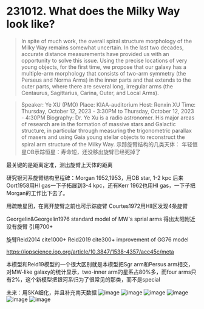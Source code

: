 # 231012. What does the Milky Way look like?
>In spite of much work, the overall spiral structure morphology of the Milky Way remains somewhat uncertain. In the last two decades, accurate distance measurements have provided us with an opportunity to solve this issue. Using the precise locations of very young objects, for the first time, we propose that our galaxy has a multiple-arm morphology that consists of two-arm symmetry (the Perseus and Norma Arms) in the inner parts and that extends to the outer parts, where there are several long, irregular arms (the Centaurus, Sagittarius, Carina, Outer, and Local Arms).



>Speaker: 
Ye XU (PMO)
Place: 
KIAA-auditorium
Host: 
Renxin XU
Time: 
Thursday, October 12, 2023 - 3:30PM to Thursday, October 12, 2023 - 4:30PM
Biography: 
Dr. Ye Xu is a radio astronomer. His major areas of research are in the formation of massive stars and Galactic structure, in particular through measuring the trigonometric parallax of masers and using Gaia young stellar objects to reconstruct the spiral arm structure of the Milky Way.
示踪旋臂结构的几类天体：
年轻恒星OB示踪恒星：寿命短，还没移出旋臂已经死掉了

最关键的是距离定准，测出旋臂上天体的距离

研究银河系旋臂结构里程碑：Morgan 1952,1953，用OB star, 1-2 kpc
后来Oort1958用HI gas一下子拓展到3-4 kpc，还有Kerr 1962也用HI gas，一下子把Morgan的工作比下去了。

用疏散星团，在离开旋臂之前也可示踪旋臂
Courtes1972用HII区发现4条旋臂

Georgelin&Georgelin1976  standard model of MW's sprial arms 得出太阳附近没有旋臂  引用700+

旋臂Reid2014 cite1000+ Reid2019 cite300+  improvement of GG76 model

https://iopscience.iop.org/article/10.3847/1538-4357/acc45c/meta

本模型和Reid19模型的一个很大区别就是本模型把Sgr arm和Persus arm相交，对MW-like galaxy的统计显示，two-inner arm的星系占80%多，而four arms只有2%，这个新模型把银河系归为了很常见的那类，而不是special

未来：用SKA细化，并且补充南天数据
![image](images/231012_1.png)
![image](images/231012_2.jpg)
![image](images/231012_3.jpg)
![image](images/231012_4.jpg)
![image](images/231012_5.jpg)
![image](images/231012_6.jpg)
